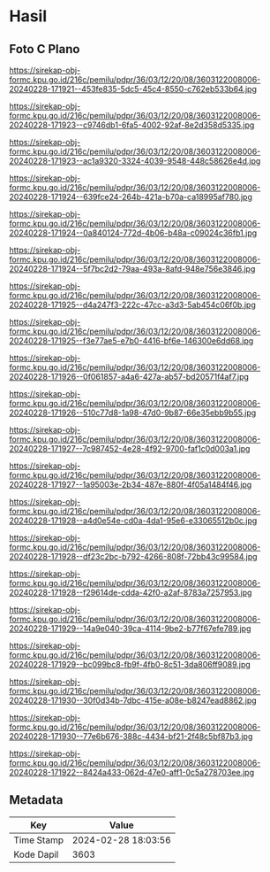 # Hasil

## Foto C Plano

https://sirekap-obj-formc.kpu.go.id/216c/pemilu/pdpr/36/03/12/20/08/3603122008006-20240228-171921--453fe835-5dc5-45c4-8550-c762eb533b64.jpg

https://sirekap-obj-formc.kpu.go.id/216c/pemilu/pdpr/36/03/12/20/08/3603122008006-20240228-171923--c9746db1-6fa5-4002-92af-8e2d358d5335.jpg

https://sirekap-obj-formc.kpu.go.id/216c/pemilu/pdpr/36/03/12/20/08/3603122008006-20240228-171923--ac1a9320-3324-4039-9548-448c58626e4d.jpg

https://sirekap-obj-formc.kpu.go.id/216c/pemilu/pdpr/36/03/12/20/08/3603122008006-20240228-171924--639fce24-264b-421a-b70a-ca18995af780.jpg

https://sirekap-obj-formc.kpu.go.id/216c/pemilu/pdpr/36/03/12/20/08/3603122008006-20240228-171924--0a840124-772d-4b06-b48a-c09024c36fb1.jpg

https://sirekap-obj-formc.kpu.go.id/216c/pemilu/pdpr/36/03/12/20/08/3603122008006-20240228-171924--5f7bc2d2-79aa-493a-8afd-948e756e3846.jpg

https://sirekap-obj-formc.kpu.go.id/216c/pemilu/pdpr/36/03/12/20/08/3603122008006-20240228-171925--d4a247f3-222c-47cc-a3d3-5ab454c06f0b.jpg

https://sirekap-obj-formc.kpu.go.id/216c/pemilu/pdpr/36/03/12/20/08/3603122008006-20240228-171925--f3e77ae5-e7b0-4416-bf6e-146300e6dd68.jpg

https://sirekap-obj-formc.kpu.go.id/216c/pemilu/pdpr/36/03/12/20/08/3603122008006-20240228-171926--0f061857-a4a6-427a-ab57-bd20571f4af7.jpg

https://sirekap-obj-formc.kpu.go.id/216c/pemilu/pdpr/36/03/12/20/08/3603122008006-20240228-171926--510c77d8-1a98-47d0-9b87-66e35ebb9b55.jpg

https://sirekap-obj-formc.kpu.go.id/216c/pemilu/pdpr/36/03/12/20/08/3603122008006-20240228-171927--7c987452-4e28-4f92-9700-faf1c0d003a1.jpg

https://sirekap-obj-formc.kpu.go.id/216c/pemilu/pdpr/36/03/12/20/08/3603122008006-20240228-171927--1a95003e-2b34-487e-880f-4f05a1484f46.jpg

https://sirekap-obj-formc.kpu.go.id/216c/pemilu/pdpr/36/03/12/20/08/3603122008006-20240228-171928--a4d0e54e-cd0a-4da1-95e6-e33065512b0c.jpg

https://sirekap-obj-formc.kpu.go.id/216c/pemilu/pdpr/36/03/12/20/08/3603122008006-20240228-171928--df23c2bc-b792-4266-808f-72bb43c99584.jpg

https://sirekap-obj-formc.kpu.go.id/216c/pemilu/pdpr/36/03/12/20/08/3603122008006-20240228-171928--f29614de-cdda-42f0-a2af-8783a7257953.jpg

https://sirekap-obj-formc.kpu.go.id/216c/pemilu/pdpr/36/03/12/20/08/3603122008006-20240228-171929--14a9e040-39ca-4114-9be2-b77f67efe789.jpg

https://sirekap-obj-formc.kpu.go.id/216c/pemilu/pdpr/36/03/12/20/08/3603122008006-20240228-171929--bc099bc8-fb9f-4fb0-8c51-3da806ff9089.jpg

https://sirekap-obj-formc.kpu.go.id/216c/pemilu/pdpr/36/03/12/20/08/3603122008006-20240228-171930--30f0d34b-7dbc-415e-a08e-b8247ead8862.jpg

https://sirekap-obj-formc.kpu.go.id/216c/pemilu/pdpr/36/03/12/20/08/3603122008006-20240228-171930--77e6b676-388c-4434-bf21-2f48c5bf87b3.jpg

https://sirekap-obj-formc.kpu.go.id/216c/pemilu/pdpr/36/03/12/20/08/3603122008006-20240228-171922--8424a433-062d-47e0-aff1-0c5a278703ee.jpg


## Metadata

| Key        | Value               |
| ---------- | ------------------- |
| Time Stamp | 2024-02-28 18:03:56 |
| Kode Dapil | 3603                |



